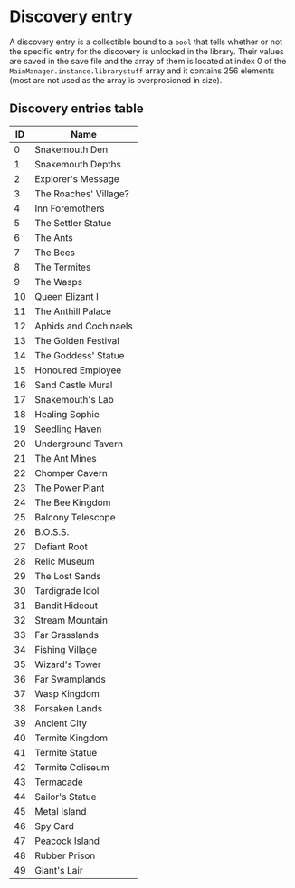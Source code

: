 # Discovery entry
A discovery entry is a collectible bound to a `bool` that tells whether or not the specific entry for the discovery is unlocked in the library. Their values are saved in the save file and the array of them is located at index 0 of the `MainManager.instance.librarystuff` array and it contains 256 elements (most are not used as the array is overprosioned in size).

## Discovery entries table
ID | Name
----- | -----
0 | Snakemouth Den
1 | Snakemouth Depths
2 | Explorer's Message
3 | The Roaches' Village?
4 | Inn Foremothers
5 | The Settler Statue
6 | The Ants
7 | The Bees
8 | The Termites
9 | The Wasps
10 | Queen Elizant I
11 | The Anthill Palace
12 | Aphids and Cochinaels
13 | The Golden Festival
14 | The Goddess' Statue
15 | Honoured Employee
16 | Sand Castle Mural
17 | Snakemouth's Lab
18 | Healing Sophie
19 | Seedling Haven
20 | Underground Tavern
21 | The Ant Mines
22 | Chomper Cavern
23 | The Power Plant
24 | The Bee Kingdom
25 | Balcony Telescope
26 | B.O.S.S.
27 | Defiant Root
28 | Relic Museum
29 | The Lost Sands
30 | Tardigrade Idol
31 | Bandit Hideout
32 | Stream Mountain
33 | Far Grasslands
34 | Fishing Village
35 | Wizard's Tower
36 | Far Swamplands
37 | Wasp Kingdom
38 | Forsaken Lands
39 | Ancient City
40 | Termite Kingdom
41 | Termite Statue
42 | Termite Coliseum
43 | Termacade
44 | Sailor's Statue
45 | Metal Island
46 | Spy Card
47 | Peacock Island
48 | Rubber Prison
49 | Giant's Lair
